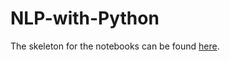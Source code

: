 # NLP-with-Python

The skeleton for the notebooks can be found [here](https://github.com/hse-aml/natural-language-processing).
